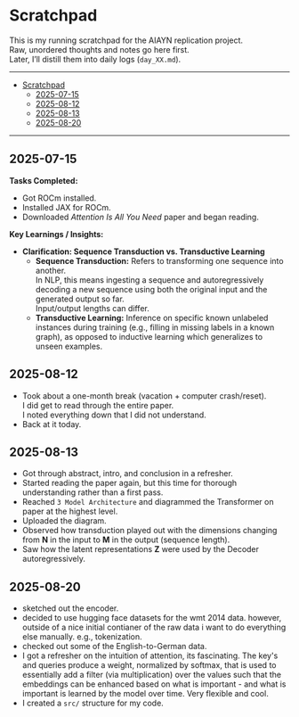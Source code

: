 # Scratchpad

This is my running scratchpad for the AIAYN replication project.  
Raw, unordered thoughts and notes go here first.  
Later, I’ll distill them into daily logs (`day_XX.md`).

---
- [Scratchpad](#scratchpad)
  - [2025-07-15](#2025-07-15)
  - [2025-08-12](#2025-08-12)
  - [2025-08-13](#2025-08-13)
  - [2025-08-20](#2025-08-20)

---

## 2025-07-15
**Tasks Completed:**
- Got ROCm installed.
- Installed JAX for ROCm.
- Downloaded *Attention Is All You Need* paper and began reading.

**Key Learnings / Insights:**
- **Clarification: Sequence Transduction vs. Transductive Learning**
    - **Sequence Transduction:** Refers to transforming one sequence into another.  
      In NLP, this means ingesting a sequence and autoregressively decoding a new sequence using both the original input and the generated output so far.  
      Input/output lengths can differ.
    - **Transductive Learning:** Inference on specific known unlabeled instances during training (e.g., filling in missing labels in a known graph), as opposed to inductive learning which generalizes to unseen examples.



## 2025-08-12
- Took about a one-month break (vacation + computer crash/reset).  
  I did get to read through the entire paper.  
  I noted everything down that I did not understand.
- Back at it today.



## 2025-08-13
- Got through abstract, intro, and conclusion in a refresher.
- Started reading the paper again, but this time for thorough understanding rather than a first pass.
- Reached `3 Model Architecture` and diagrammed the Transformer on paper at the highest level.
- Uploaded the diagram.
- Observed how transduction played out with the dimensions changing from **N** in the input to **M** in the output (sequence length).
- Saw how the latent representations **Z** were used by the Decoder autoregressively.


## 2025-08-20
- sketched out the encoder.
- decided to use hugging face datasets for the wmt 2014 data. however, outside of a nice initial contianer of the raw data i want to do everything else manually. e.g., tokenization.
- checked out some of the English-to-German data.
- I got a refresher on the intuition of attention, its fascinating. The key's and queries produce a weight, normalized by softmax, that is used to essentially add a filter (via multiplication) over the values such that the embeddings can be enhanced based on what is important - and what is important is learned by the model over time. Very flexible and cool.
- I created a `src/` structure for my code.
